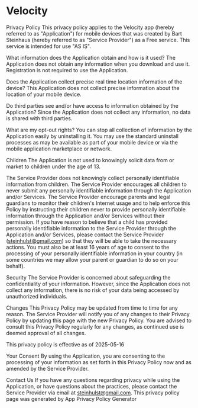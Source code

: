 # Velocity
Privacy Policy
This privacy policy applies to the Velocity app (hereby referred to as "Application") for mobile devices that was created by Bart Steinhaus (hereby referred to as "Service Provider") as a Free service. This service is intended for use "AS IS".

What information does the Application obtain and how is it used?
The Application does not obtain any information when you download and use it. Registration is not required to use the Application.

Does the Application collect precise real time location information of the device?
This Application does not collect precise information about the location of your mobile device.

Do third parties see and/or have access to information obtained by the Application?
Since the Application does not collect any information, no data is shared with third parties.

What are my opt-out rights?
You can stop all collection of information by the Application easily by uninstalling it. You may use the standard uninstall processes as may be available as part of your mobile device or via the mobile application marketplace or network.

Children
The Application is not used to knowingly solicit data from or market to children under the age of 13.

The Service Provider does not knowingly collect personally identifiable information from children. The Service Provider encourages all children to never submit any personally identifiable information through the Application and/or Services. The Service Provider encourage parents and legal guardians to monitor their children's Internet usage and to help enforce this Policy by instructing their children never to provide personally identifiable information through the Application and/or Services without their permission. If you have reason to believe that a child has provided personally identifiable information to the Service Provider through the Application and/or Services, please contact the Service Provider (steinhulst@gmail.com) so that they will be able to take the necessary actions. You must also be at least 16 years of age to consent to the processing of your personally identifiable information in your country (in some countries we may allow your parent or guardian to do so on your behalf).

Security
The Service Provider is concerned about safeguarding the confidentiality of your information. However, since the Application does not collect any information, there is no risk of your data being accessed by unauthorized individuals.

Changes
This Privacy Policy may be updated from time to time for any reason. The Service Provider will notify you of any changes to their Privacy Policy by updating this page with the new Privacy Policy. You are advised to consult this Privacy Policy regularly for any changes, as continued use is deemed approval of all changes.

This privacy policy is effective as of 2025-05-16

Your Consent
By using the Application, you are consenting to the processing of your information as set forth in this Privacy Policy now and as amended by the Service Provider.

Contact Us
If you have any questions regarding privacy while using the Application, or have questions about the practices, please contact the Service Provider via email at steinhulst@gmail.com.
This privacy policy page was generated by App Privacy Policy Generator
